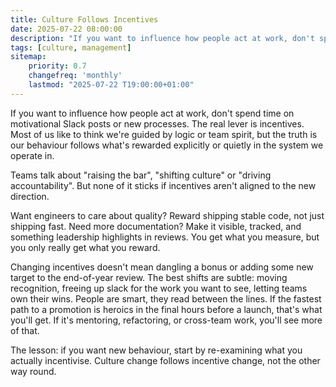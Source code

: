 ```yaml
---
title: Culture Follows Incentives
date: 2025-07-22 08:00:00
description: "If you want to influence how people act at work, don't spend time on motivational Slack posts or new processes. The real lever is incentives. Most of us like to think we're guided by logic or team spirit, but the truth is our behaviour follows what's rewarded explicitly or quietly in the system we operate in."
tags: [culture, management]
sitemap:
    priority: 0.7
    changefreq: 'monthly'
    lastmod: "2025-07-22 T19:00:00+01:00"
---
```


If you want to influence how people act at work, don't spend time on motivational Slack posts or new processes. The real lever is incentives. Most of us like to think we're guided by logic or team spirit, but the truth is our behaviour follows what's rewarded explicitly or quietly in the system we operate in.

Teams talk about "raising the bar", "shifting culture" or "driving accountability". But none of it sticks if incentives aren't aligned to the new direction.

Want engineers to care about quality? Reward shipping stable code, not just shipping fast. Need more documentation? Make it visible, tracked, and something leadership highlights in reviews. You get what you measure, but you only really get what you reward.

Changing incentives doesn't mean dangling a bonus or adding some new target to the end-of-year review. The best shifts are subtle: moving recognition, freeing up slack for the work you want to see, letting teams own their wins. People are smart, they read between the lines. If the fastest path to a promotion is heroics in the final hours before a launch, that's what you'll get. If it's mentoring, refactoring, or cross-team work, you'll see more of that.

The lesson: if you want new behaviour, start by re-examining what you actually incentivise. Culture change follows incentive change, not the other way round.
